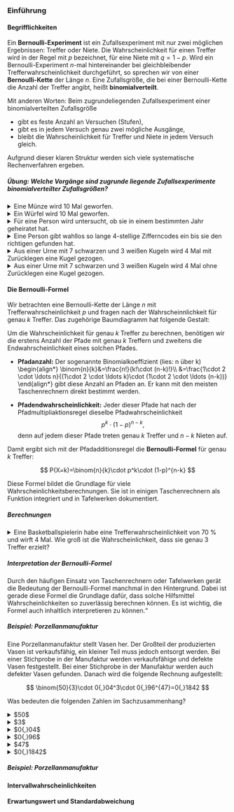 ### Einführung

#### Begrifflichkeiten

Ein **Bernoulli-Experiment** ist ein Zufallsexperiment mit nur zwei möglichen Ergebnissen: Treffer oder Niete. Die Wahrscheinlichkeit für einen Treffer wird in der Regel mit $p$ bezeichnet, für eine Niete mit $q=1-p$. Wird ein Bernoulli-Experiment $n$-mal hintereinander bei gleichbleibender Trefferwahrscheinlichkeit durchgeführt, so sprechen wir von einer **Bernoulli-Kette** der Länge $n$.
Eine Zufallsgröße, die bei einer Bernoulli-Kette die Anzahl der Treffer angibt, heißt **binomialverteilt**.

Mit anderen Worten: Beim zugrundeliegenden Zufallsexperiment einer binomialverteilten Zufallsgröße

- gibt es feste Anzahl an Versuchen (Stufen),
- gibt es in jedem Versuch genau zwei mögliche Ausgänge,
- bleibt die Wahrscheinlichkeit für Treffer und Niete in jedem Versuch gleich.

Aufgrund dieser klaren Struktur werden sich viele systematische Rechenverfahren ergeben.

##### Übung: Welche Vorgänge sind zugrunde liegende Zufallsexperimente binomialverteilter Zufallsgrößen?

<details class="flip-card">
<summary>
Eine Münze wird 10 Mal geworfen.
</summary>
<div>
Binomialverteilt: Es gibt eine feste Anzahl an Versuchen (10), es gibt in jedem Versuch zwei mögliche Ausgänge ("Kopf" und "Zahl") und die Wahrscheinlichkeit für "Kopf" beträgt immer 50 % (ebenso für "weiß").
</div>
</details>

<details class="flip-card">
<summary>
Ein Würfel wird 10 Mal geworfen.
</summary>
<div>
Nicht binomialverteilt: Es gibt zwar eine feste Anzahl an Versuchen (10) und gleichbleibende Wahrscheinlichkeiten (für jede Augenzahl $\frac{1}{6}$), aber in jedem Versuch gibt es sechs mögliche Ausgänge.
</div>
</details>

<details class="flip-card">
<summary>
Für eine Person wird untersucht, ob sie in einem bestimmten Jahr geheiratet hat.
</summary>
<div>
Nicht binomialverteilt: Zwar gibt es in jedem Jahr nur zwei mögliche Ausgänge (geheiratet oder nicht). Die Wahrscheinlichkeit für eine Heirat ist jedoch nicht konstant – sie ist in jungen und alten Jahren geringer als im mittleren Alter. Auch die Anzahl der Versuche ist nicht prinzipiell festgelegt.
</div>
</details>

<details class="flip-card">
<summary>
Eine Person gibt wahllos so lange 4-stellige Zifferncodes ein bis sie den richtigen gefunden hat.
</summary>
<div>
Nicht binomialverteilt: Zwar gibt es in jedem Versuch zwei mögliche Ausgänge (der Code ist "richtig" oder "falsch") und eine gleichbleibende Trefferwahrscheinlichkeit von $0{,}001$. Allerdings ist die Anzahl der Versuche nicht festgelegt, da der Vorgang nach dem ersten erfolgreichen Versuch beendet wird.
</div>
</details>

<details class="flip-card">
<summary>
Aus einer Urne mit 7 schwarzen und 3 weißen Kugeln wird 4 Mal mit Zurücklegen eine Kugel gezogen.
</summary>
<div>
Binomialverteilt: Es gibt eine feste Anzahl an Versuchen (4), in jedem Versuch gibt es zwei mögliche Ausgänge ("schwarz" und "weiß") und die Wahrscheinlichkeit für "schwarz" beträgt immer 70 % (und für "weiß" immer 30 %).
</div>
</details>

<details class="flip-card">
<summary>
Aus einer Urne mit 7 schwarzen und 3 weißen Kugeln wird 4 Mal ohne Zurücklegen eine Kugel gezogen.
</summary>
<div>
Nicht binomialverteilt: Zwar gibt es eine feste Anzahl an Versuchen (4) und in jedem Versuch zwei mögliche Ausgänge ("schwarz" und "weiß"), aber die Wahrscheinlichkeiten für "schwarz" (und "weiß") ändern sich von Stufe zu Stufe.
</div>
</details>

#### Die Bernoulli-Formel

Wir betrachten eine Bernoulli-Kette der Länge $n$ mit Trefferwahrscheinlichkeit $p$ und fragen nach der Wahrscheinnlichkeit für genau $k$ Treffer. Das zugehörige Baumdiagramm hat folgende Gestalt:

<div id="baumdiagramm-binomialverteilung"></div>

Um die Wahrscheinlichkeit für genau $k$ Treffer zu berechnen, benötigen wir die erstens Anzahl der Pfade mit genau $k$ Treffern und zweitens die Endwahrscheinlichkeit eines solchen Pfades.

- **Pfadanzahl:** Der sogenannte Binomialkoeffizient (lies: n über k)
  \begin{align*}
  \binom{n}{k}&=\frac{n!}{k!\cdot (n-k)!}\\\\
  &=\frac{1\cdot 2 \cdot \ldots n}{(1\cdot 2 \cdot \ldots k)\cdot (1\cdot 2 \cdot \ldots (n-k))}
  \end{align*}
  gibt diese Anzahl an Pfaden an. Er kann mit den meisten Taschenrechnern direkt bestimmt werden.

- **Pfadendwahrscheinlichkeit:** Jeder dieser Pfade hat nach der Pfadmultipliaktionsregel dieselbe Pfadwahrscheinlichkeit
  $$
  p^k \cdot (1−p)^{n−k},
  $$
  denn auf jedem dieser Pfade treten genau $k$ Treffer und $n−k$ Nieten auf.

Damit ergibt sich mit der Pfadadditionsregel die **Bernoulli-Formel** für genau $k$ Treffer:

$$
P(X=k)=\binom{n}{k}\cdot p^k\cdot (1-p)^{n-k}
$$

Diese Formel bildet die Grundlage für viele Wahrscheinlichkeitsberechnungen. Sie ist in einigen Taschenrechnern als Funktion integriert und in Tafelwerken dokumentiert.

##### Berechnungen

<details class="flip-card">
<summary>
Eine Basketballspielerin habe eine Trefferwahrscheinlichkeit von 70 % und wirft 4 Mal. Wie groß ist die Wahrscheinlichkeit, dass sie genau 3 Treffer erzielt?
</summary>
<div>
Es ist $n=4$, $p=0{,}7$ und $k=3$. Damit haben wir
\begin{align*}
P(X=4)&=\binom{4}{3}\cdot 0{,}7^3\cdot (1-0{,}7)^{4-3}\\
&=0{,}4116
\end{align*}
</div>
</details>

##### Interpretation der Bernoulli-Formel

Durch den häufigen Einsatz von Taschenrechnern oder Tafelwerken gerät die Bedeutung der Bernoulli-Formel manchmal in den Hintergrund. Dabei ist gerade diese Formel die Grundlage dafür, dass solche Hilfsmittel Wahrscheinlichkeiten so zuverlässig berechnen können. Es ist wichtig, die Formel auch inhaltlich interpretieren zu können.“

##### Beispiel: Porzellanmanufaktur

Eine Porzellanmanufaktur stellt Vasen her. Der Großteil der produzierten Vasen ist verkaufsfähig, ein kleiner Teil muss jedoch entsorgt werden. Bei einer Stichprobe in der Manufaktur werden verkaufsfähige und defekte Vasen festgestellt. Bei einer Stichprobe in der Manufaktur werden auch defekter Vasen gefunden. Danach wird die folgende Rechnung aufgestellt:

$$
\binom{50}{3}\cdot 0{,}04^3\cdot 0{,}96^{47}=0{,}1842
$$

Was bedeuten die folgenden Zahlen im Sachzusammenhang?

<details class="flip-card">
<summary>
$50$
</summary>
<div>
Die Anzahl der untersuchten Vasen.
</div>
</details>
<details class="flip-card">
<summary>
$3$
</summary>
<div>
Die Anzahl der defekten Vasen.
</div>
</details>
<details class="flip-card">
<summary>
$0{,}04$
</summary>
<div>
Die Wahrscheinlichkeit, dass eine Vase defekt ist.
</div>
</details>
<details class="flip-card">
<summary>
$0{,}96$
</summary>
<div>
Die Wahrscheinlichkeit, dass eine Vase verkaufsfähig ist.
</div>
</details>
<details class="flip-card">
<summary>
$47$
</summary>
<div>
Die Anzahl der verkaufsfähigen Vasen.
</div>
</details>
</details>
<details class="flip-card">
<summary>
$0{,}1842$
</summary>
<div>
Die Wahrscheinlichkeit, dass sich unter 50 Vasen genau 3 defekte befinden.
</div>
</details>

##### Beispiel: Porzellanmanufaktur

#### Intervallwahrscheinlichkeiten

#### Erwartungswert und Standardabweichung
